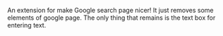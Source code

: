 An extension for make Google search page nicer!
It just removes some elements of google page.
The only thing that remains is the text box for entering text.